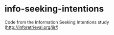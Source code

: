 # info-seeking-intentions
Code from the Information Seeking Intentions study (http://inforetrieval.org/iir/)
